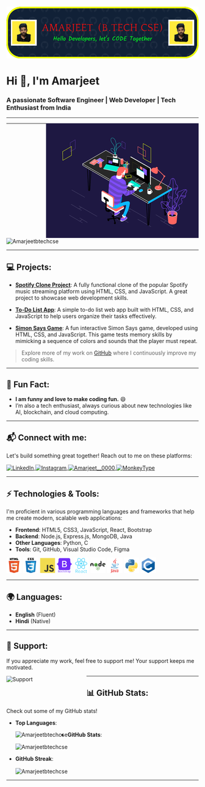 ![Logo](https://github.com/Amarjeetbtechcse/Amarjeetbtechcse/blob/main/github-header-image%20(1).png)

# Hi 👋, I'm Amarjeet
### A passionate Software Engineer | Web Developer | Tech Enthusiast from India

---

<img align="right" alt="coding" width="400" src="https://github.com/Amarjeetbtechcse/Amarjeetbtechcse/blob/main/75e7ef7aa27009befb076509382b86b8.gif">

---

<p align="left">
  <img src="https://komarev.com/ghpvc/?username=Amarjeetbtechcse&label=Profile%20views&color=0e75b6&style=flat" alt="Amarjeetbtechcse" />
</p>

---

## 💻 Projects:

- **[Spotify Clone Project](https://github.com/Amarjeetbtechcse/SPOTIFY-CLONE)**: A fully functional clone of the popular Spotify music streaming platform using HTML, CSS, and JavaScript. A great project to showcase web development skills.

- **[To-Do List App](https://github.com/Amarjeetbtechcse/To-Do-List-App)**: A simple to-do list web app built with HTML, CSS, and JavaScript to help users organize their tasks effectively.

- **[Simon Says Game](https://github.com/Amarjeetbtechcse/Simon-Says-Game)**: A fun interactive Simon Says game, developed using HTML, CSS, and JavaScript. This game tests memory skills by mimicking a sequence of colors and sounds that the player must repeat.

> Explore more of my work on [GitHub](https://github.com/Amarjeetbtechcse) where I continuously improve my coding skills.

---

## 🤖 Fun Fact:
- **I am funny and love to make coding fun.** 😄
- I’m also a tech enthusiast, always curious about new technologies like AI, blockchain, and cloud computing.

---

## 📬 Connect with me:
Let's build something great together! Reach out to me on these platforms:

<p align="left">
  <a href="https://www.linkedin.com/in/amarjeetbtechcse/" target="blank">
    <img align="center" src="https://raw.githubusercontent.com/rahuldkjain/github-profile-readme-generator/master/src/images/icons/Social/linked-in-alt.svg" alt="LinkedIn" height="30" width="40" />
  </a>
  <a href="https://www.instagram.com/amarjeet_0378" target="blank">
    <img align="center" src="https://raw.githubusercontent.com/rahuldkjain/github-profile-readme-generator/master/src/images/icons/Social/instagram.svg" alt="Instagram" height="30" width="40" />
  </a>
  <a href="https://x.com/Amarjeet__0000" target="blank">
    <img align="center" src="https://raw.githubusercontent.com/rahuldkjain/github-profile-readme-generator/master/src/images/icons/Social/twitter.svg" alt="Amarjeet__0000" height="30" width="40" />
  </a>
  <a href="https://monkeytype.com/profile/amarjeet_type" target="blank">
    <img align="center" src="https://upload.wikimedia.org/wikipedia/commons/5/58/MonkeyType_logo.svg" alt="MonkeyType" height="30" width="40" />
  </a>
</p>

---

## ⚡ Technologies & Tools:

I'm proficient in various programming languages and frameworks that help me create modern, scalable web applications:

- **Frontend**: HTML5, CSS3, JavaScript, React, Bootstrap
- **Backend**: Node.js, Express.js, MongoDB, Java
- **Other Languages**: Python, C
- **Tools**: Git, GitHub, Visual Studio Code, Figma

<p align="left">
  <img src="https://raw.githubusercontent.com/devicons/devicon/master/icons/html5/html5-original-wordmark.svg" alt="HTML" width="40" height="40"/>
  <img src="https://raw.githubusercontent.com/devicons/devicon/master/icons/css3/css3-original-wordmark.svg" alt="CSS" width="40" height="40"/>
  <img src="https://raw.githubusercontent.com/devicons/devicon/master/icons/javascript/javascript-original.svg" alt="JavaScript" width="40" height="40"/>
  <img src="https://raw.githubusercontent.com/devicons/devicon/master/icons/bootstrap/bootstrap-plain-wordmark.svg" alt="Bootstrap" width="40" height="40"/>
  <img src="https://raw.githubusercontent.com/devicons/devicon/master/icons/react/react-original-wordmark.svg" alt="React" width="40" height="40"/>
  <img src="https://raw.githubusercontent.com/devicons/devicon/master/icons/nodejs/nodejs-original-wordmark.svg" alt="Node.js" width="40" height="40"/>
  <img src="https://raw.githubusercontent.com/devicons/devicon/master/icons/java/java-original-wordmark.svg" alt="Java" width="40" height="40"/>
  <img src="https://raw.githubusercontent.com/devicons/devicon/master/icons/python/python-original.svg" alt="Python" width="40" height="40"/>
  <img src="https://raw.githubusercontent.com/devicons/devicon/master/icons/c/c-original.svg" alt="C" width="40" height="40"/>
</p>

---

## 🌍 Languages:

- **English** (Fluent)
- **Hindi** (Native)

---

## 💸 Support:

If you appreciate my work, feel free to support me! Your support keeps me motivated.

<p>
  <a href="YOUR_SUPPORT_LINK">
    <img align="left" src="https://cdn.buymeacoffee.com/buttons/v2/default-yellow.png" height="50" width="210" alt="Support" />
  </a>
</p>

---

## 📊 GitHub Stats:

Check out some of my GitHub stats!

- **Top Languages**:
  <p>
    <img align="left" src="https://github-readme-stats.vercel.app/api/top-langs?username=Amarjeetbtechcse&show_icons=true&locale=en&layout=compact" alt="Amarjeetbtechcse" />
  </p>

- **GitHub Stats**:
  <p>
    <img align="center" src="https://github-readme-stats.vercel.app/api?username=Amarjeetbtechcse&show_icons=true&locale=en" alt="Amarjeetbtechcse" />
  </p>

- **GitHub Streak**:
  <p>
    <img align="center" src="https://github-readme-streak-stats.herokuapp.com/?user=Amarjeetbtechcse&" alt="Amarjeetbtechcse" />
  </p>

---
